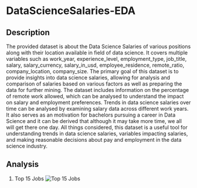 # DataScienceSalaries-EDA


## Description
The provided dataset is about the Data Science Salaries of various positions along with their location available in field of data science. 
It covers multiple variables such as work_year, experience_level, employment_type, job_title, salary, salary_currency, salary_in_usd, employee_residence, remote_ratio, company_location, company_size. 
The primary goal of this dataset is to provide insights into data science salaries, allowing for analysis and comparison of salaries based on various factors as well as preparing the data for further mining. 
The dataset includes information on the percentage of remote work allowed, which can be analysed to understand the impact on salary and employment preferences. 
Trends in data science salaries over time can be analysed by examining salary data across different work years. 
It also serves as an motivation for bachelors pursuing a career in Data Science and it can be derived that although it may take more time, we all will get there one day. 
All things considered, this dataset is a useful tool for understanding trends in data science salaries, variables impacting salaries, and making reasonable decisions about pay and employment in the data science industry.


## Analysis
1. Top 15 Jobs
   ![Top 15 Jobs](https://imgur.com/a/q7Gq3lL)

